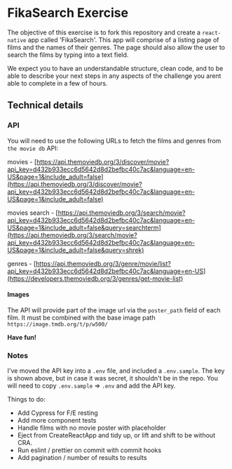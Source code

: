 # FikaSearch Exercise

The objective of this exercise is to fork this repository and create a `react-native` app called 'FikaSearch'. This app will comprise of a listing page of films and the names of their genres. The page should also allow the user to search the films by typing into a text field.

We expect you to have an understandable structure, clean code, and to be able to describe your next steps in any aspects of the challenge you arent able to complete in a few of hours.

## Technical details

### API

You will need to use the following URLs to fetch the films and genres from `the movie db` API:

movies - [https://api.themoviedb.org/3/discover/movie?api_key=d432b933ecc6d5642d8d2befbc40c7ac&language=en-US&page=1&include_adult=false](https://api.themoviedb.org/3/discover/movie?api_key=d432b933ecc6d5642d8d2befbc40c7ac&language=en-US&page=1&include_adult=false)

movies search - [https://api.themoviedb.org/3/search/movie?api_key=d432b933ecc6d5642d8d2befbc40c7ac&language=en-US&page=1&include_adult=false&query=searchterm](https://api.themoviedb.org/3/search/movie?api_key=d432b933ecc6d5642d8d2befbc40c7ac&language=en-US&page=1&include_adult=false&query=shrek)

genres - [https://api.themoviedb.org/3/genre/movie/list?api_key=d432b933ecc6d5642d8d2befbc40c7ac&language=en-US](https://developers.themoviedb.org/3/genres/get-movie-list)

#### Images

The API will provide part of the image url via the `poster_path` field of each film. It must be combined with the base image path `https://image.tmdb.org/t/p/w500/`

**Have fun!**


### Notes

I've moved the API key into a `.env` file, and included a `.env.sample`. The key is shown above, but in case it was secret, it shouldn't be in the repo. You will need to copy `.env.sample` => `.env` and add the API key.

Things to do:
- Add Cypress for F/E resting
- Add more component tests
- Handle films with no movie poster with placeholder
- Eject from CreateReactApp and tidy up, or lift and shift to be without CRA.
- Run eslint / prettier on commit with commit hooks
- Add pagination / number of results to results